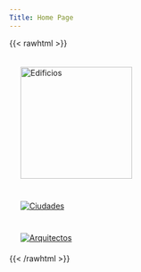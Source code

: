 ```yaml
---
Title: Home Page
---
```


{{< rawhtml >}}
<div class="row">
  <div class="four columns">
		<a href="/books/">
    <img class="center" style="margin:20px; width:200px;" title="Edificios" src="icons/edificios.png">
	  </a>
  </div>
  <div class="four columns value-prop">
		<a href="/authors/">
    <img class="center" style="margin:20px" title="Ciudades" src="icons/authors.svg">
	  </a>
  </div>
  <div class="four columns value-prop">
		<a href="/publishers/">
    <img class="center" style="margin:20px" title="Arquitectos" src="icons/publishers.svg">
	 </a>
  </div>
</div>
{{< /rawhtml >}}